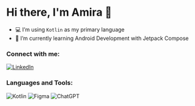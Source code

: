 # Hi there, I'm Amira  👋 

- 💻 I’m using `Kotlin` as my primary language
- 🌱 I’m currently learning Android Development with Jetpack Compose


### Connect with me:
<a href="https://www.linkedin.com/in/amira-mohammed-23b3331ab/">
  <img src="https://img.shields.io/badge/linkedin-%230077B5.svg?style=for-the-badge&logo=linkedin&logoColor=white" alt="LinkedIn">
</a>


### Languages and Tools:
![Kotlin](https://img.shields.io/badge/kotlin-%237F52FF.svg?style=for-the-badge&logo=kotlin&logoColor=white) ![Figma](https://img.shields.io/badge/figma-%23F24E1E.svg?style=for-the-badge&logo=figma&logoColor=white) ![ChatGPT](https://img.shields.io/badge/chatGPT-74aa9c?style=for-the-badge&logo=openai&logoColor=white)
